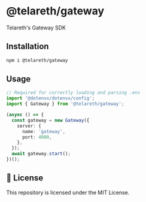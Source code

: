 # @telareth/gateway

Telareth's Gateway SDK

## Installation

```bash
npm i @telareth/gateway
```

## Usage

```ts
// Required for correctly loading and parsing .env
import '@dotenvx/dotenvx/config';
import { Gateway } from '@telareth/gateway';

(async () => {
  const gateway = new Gateway({
    server: {
      name: 'gateway',
      port: 4000,
    },
  });
  await gateway.start();
})();
```

## 📄 License

This repository is licensed under the MIT License.
